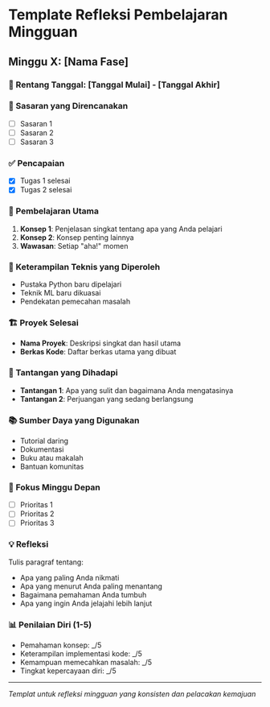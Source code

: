 # Template Refleksi Pembelajaran Mingguan

## Minggu X: [Nama Fase]

### 📅 Rentang Tanggal: [Tanggal Mulai] - [Tanggal Akhir]

### 🎯 Sasaran yang Direncanakan
- [ ] Sasaran 1
- [ ] Sasaran 2
- [ ] Sasaran 3

### ✅ Pencapaian
- [x] Tugas 1 selesai
- [x] Tugas 2 selesai

### 🧠 Pembelajaran Utama
1. **Konsep 1**: Penjelasan singkat tentang apa yang Anda pelajari
2. **Konsep 2**: Konsep penting lainnya
3. **Wawasan**: Setiap "aha!" momen

### 🔧 Keterampilan Teknis yang Diperoleh
- Pustaka Python baru dipelajari
- Teknik ML baru dikuasai
- Pendekatan pemecahan masalah

### 🏗️ Proyek Selesai
- **Nama Proyek**: Deskripsi singkat dan hasil utama
- **Berkas Kode**: Daftar berkas utama yang dibuat

### 🤔 Tantangan yang Dihadapi
- **Tantangan 1**: Apa yang sulit dan bagaimana Anda mengatasinya
- **Tantangan 2**: Perjuangan yang sedang berlangsung

### 📚 Sumber Daya yang Digunakan
- Tutorial daring
- Dokumentasi
- Buku atau makalah
- Bantuan komunitas

### 🎯 Fokus Minggu Depan
- [ ] Prioritas 1
- [ ] Prioritas 2
- [ ] Prioritas 3

### 💡 Refleksi
Tulis paragraf tentang:
- Apa yang paling Anda nikmati
- Apa yang menurut Anda paling menantang
- Bagaimana pemahaman Anda tumbuh
- Apa yang ingin Anda jelajahi lebih lanjut

### 📊 Penilaian Diri (1-5)
- Pemahaman konsep: _/5
- Keterampilan implementasi kode: _/5
- Kemampuan memecahkan masalah: _/5
- Tingkat kepercayaan diri: _/5

---
*Templat untuk refleksi mingguan yang konsisten dan pelacakan kemajuan*